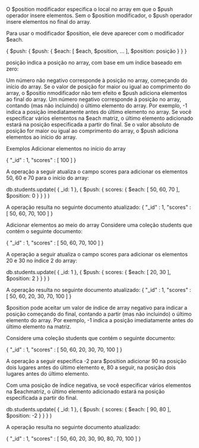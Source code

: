 O $position modificador especifica o local no array em que o $push operador insere elementos. Sem o $position modificador, o $push operador insere elementos no final do array. 
<p>
Para usar o modificador $position, ele deve aparecer com o modificador $each.
<p>
{
  $push: {
    $push: {
       $each: [ $each, $position, ... ],
       $position: posição
    }
  }
}
<p>
posição indica a posição no array, com base em um índice baseado em zero:
<p>
Um número não negativo corresponde à posição no array, começando do início do array. Se o valor de posição for maior ou igual ao comprimento do array, o $positio nmodificador não tem efeito e $push adiciona elementos ao final do array.
Um número negativo corresponde à posição no array, contando (mas não incluindo) o último elemento do array. Por exemplo, -1 indica a posição imediatamente antes do último elemento no array. Se você especificar vários elementos na $each matriz, o último elemento adicionado estará na posição especificada a partir do final. Se o valor absoluto de posição for maior ou igual ao comprimento do array, o $push adiciona elementos ao início do array.
<p>
Exemplos 
Adicionar elementos no início do array
<p>
{ "_id" : 1, "scores" : [ 100 ] }
<p>
A operação a seguir atualiza o campo scores para adicionar os elementos 50, 60 e 70 para o início do array:
<p>
db.students.update(
   { _id: 1 },
   {
     $push: {
        scores: {
           $each: [ 50, 60, 70 ],
           $position: 0
        }
     }
   }
)
<p>
A operação resulta no seguinte documento atualizado:
{ "_id" : 1, "scores" : [  50,  60,  70,  100 ] }
<p>
Adicionar elementos ao meio do array 
Considere uma coleção students que contém o seguinte documento:
<p>
{ "_id" : 1, "scores" : [  50,  60,  70,  100 ] }
<p>
A operação a seguir atualiza o campo scores para adicionar os elementos 20 e 30 no índice 2 do array:
<p>
db.students.update(
   { _id: 1 },
   {
     $push: {
        scores: {
           $each: [ 20, 30 ],
           $position: 2
        }
     }
   }
)
<p>
A operação resulta no seguinte documento atualizado:
{ "_id" : 1, "scores" : [  50,  60,  20,  30,  70,  100 ] }
<p>
$position pode aceitar um valor de índice de array negativo para indicar a posição começando do final, contando a partir (mas não incluindo) o último elemento do array. Por exemplo, -1 indica a posição imediatamente antes do último elemento na matriz.
<p>
Considere uma coleção students que contém o seguinte documento:
<p>
{ "_id" : 1, "scores" : [  50,  60,  20,  30,  70,  100 ] }
<p>
A operação a seguir especifica -2 para $position adicionar 90 na posição dois lugares antes do último elemento e, 80 a seguir, na posição dois lugares antes do último elemento.
<p>
Com uma posição de índice negativa, se você especificar vários elementos na $eachmatriz, o último elemento adicionado estará na posição especificada a partir do final.
<p>
db.students.update(
   { _id: 1 },
   {
     $push: {
        scores: {
           $each: [ 90, 80 ],
           $position: -2
        }
     }
   }
)
<p>
A operação resulta no seguinte documento atualizado:
<p>
{ "_id" : 1, "scores" : [ 50, 60, 20, 30, 90, 80, 70, 100 ] }